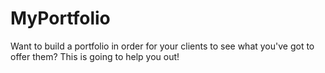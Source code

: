 # MyPortfolio
Want to build a portfolio in order for your clients to see what you've got to offer them? This is going to help you out!
